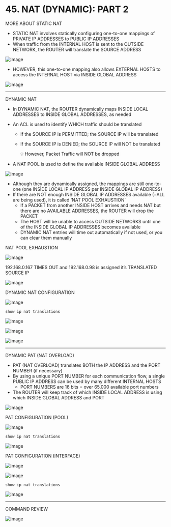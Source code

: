 # 45. NAT (DYNAMIC): PART 2

MORE ABOUT STATIC NAT

- STATIC NAT involves statically configuring one-to-one mappings of PRIVATE IP ADDRESSES to PUBLIC IP ADDRESSES
- When traffic from the INTERNAL HOST is sent to the OUTSIDE NETWORK, the ROUTER will translate the SOURCE ADDRESS

![image](https://github.com/vanhoangkha/CCNA_Course_Notes/assets/images/placeholder.png)

- HOWEVER, this one-to-one mapping also allows EXTERNAL HOSTS to access the INTERNAL HOST via INSIDE GLOBAL ADDRESS

![image](https://github.com/vanhoangkha/CCNA_Course_Notes/assets/images/placeholder.png)

---

DYNAMIC NAT

- In DYNAMIC NAT, the ROUTER dynamically maps INSIDE LOCAL ADDRESSES to INSIDE GLOBAL ADDRESSES, as needed
- An ACL is used to identify WHICH traffic should be translated
    - If the SOURCE IP is PERMITTED; the SOURCE IP will be translated
    - If the SOURCE IP is DENIED; the SOURCE IP will NOT be translated
        
        <aside>
        💡 However, Packet Traffic will NOT be dropped
        
        </aside>
        
- A NAT POOL is used to define the available INSIDE GLOBAL ADDRESS

![image](https://github.com/vanhoangkha/CCNA_Course_Notes/assets/images/placeholder.png)

  

- Although they are dynamically assigned, the mappings are still one-to-one (one INSIDE LOCAL IP ADDRESS per INSIDE GLOBAL IP ADDRESS)
- If there are NOT enough INSIDE GLOBAL IP ADDRESSES available (=ALL are being used), it is called ‘NAT POOL EXHAUSTION’
    - If a PACKET from another INSIDE HOST arrives and needs NAT but there are no AVAILABLE ADDRESSES, the ROUTER will drop the PACKET
    - The HOST will be unable to access OUTSIDE NETWORKS until one of the INSIDE GLOBAL IP ADDRESSES becomes available
    - DYNAMIC NAT entries will time out automatically if not used, or you can clear them manually

NAT POOL EXHAUSTION

![image](https://github.com/vanhoangkha/CCNA_Course_Notes/assets/images/placeholder.png)

192.168.0.167 TIMES OUT and 192.168.0.98 is assigned it’s TRANSLATED SOURCE IP

![image](https://github.com/vanhoangkha/CCNA_Course_Notes/assets/images/placeholder.png)

DYNAMIC NAT CONFIGURATION

![image](https://github.com/vanhoangkha/CCNA_Course_Notes/assets/images/placeholder.png)

`show ip nat translations`

![image](https://github.com/vanhoangkha/CCNA_Course_Notes/assets/images/placeholder.png)

![image](https://github.com/vanhoangkha/CCNA_Course_Notes/assets/images/placeholder.png)

![image](https://github.com/vanhoangkha/CCNA_Course_Notes/assets/images/placeholder.png)

---

DYNAMIC PAT (NAT OVERLOAD)

- PAT (NAT OVERLOAD) translates BOTH the IP ADDRESS and the PORT NUMBER (if necessary)
- By using a unique PORT NUMBER for each communication flow, a single PUBLIC IP ADDRESS can be used by many different INTERNAL HOSTS
    - PORT NUMBERS are 16 bits = over 65,000 available port numbers
- The ROUTER will keep track of which INSIDE LOCAL ADDRESS is using which INSIDE GLOBAL ADDRESS and PORT

![image](https://github.com/vanhoangkha/CCNA_Course_Notes/assets/images/placeholder.png)

PAT CONFIGURATION (POOL)

![image](https://github.com/vanhoangkha/CCNA_Course_Notes/assets/images/placeholder.png)

`show ip nat translations`

![image](https://github.com/vanhoangkha/CCNA_Course_Notes/assets/images/placeholder.png)

PAT CONFIGURATION (INTERFACE)

![image](https://github.com/vanhoangkha/CCNA_Course_Notes/assets/images/placeholder.png)

![image](https://github.com/vanhoangkha/CCNA_Course_Notes/assets/images/placeholder.png)

`show ip nat translations`

![image](https://github.com/vanhoangkha/CCNA_Course_Notes/assets/images/placeholder.png)

---

COMMAND REVIEW

![image](https://github.com/vanhoangkha/CCNA_Course_Notes/assets/images/placeholder.png)
